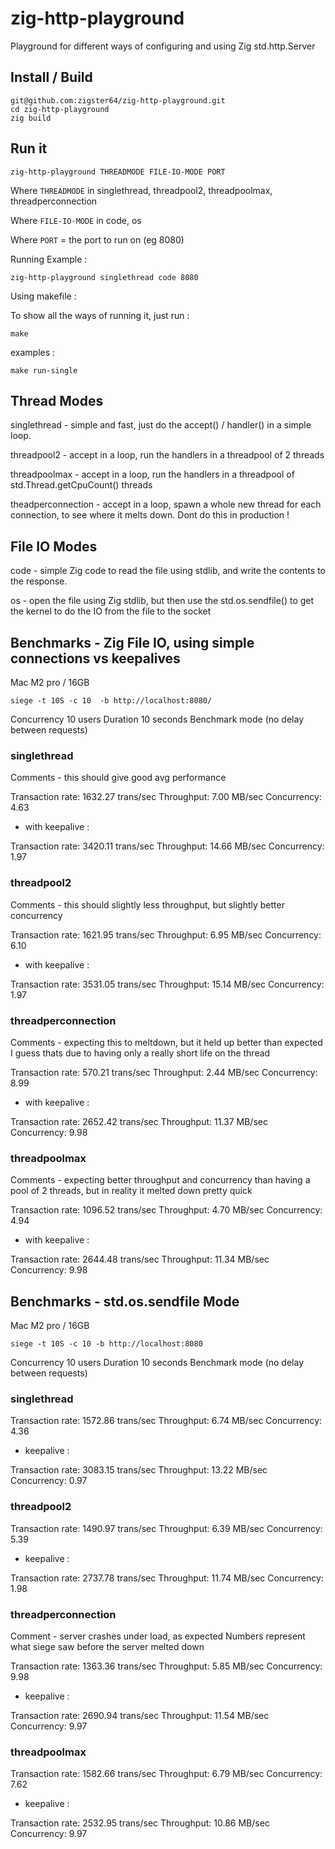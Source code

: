 # zig-http-playground
Playground for different ways of configuring and using Zig std.http.Server

## Install / Build

```
git@github.com:zigster64/zig-http-playground.git
cd zig-http-playground
zig build
```


## Run it

`zig-http-playground THREADMODE FILE-IO-MODE PORT`

Where `THREADMODE` in singlethread, threadpool2, threadpoolmax, threadperconnection

Where `FILE-IO-MODE` in code, os

Where `PORT` = the port to run on (eg 8080)

Running Example :
```
zig-http-playground singlethread code 8080
```

Using makefile :

To show all the ways of running it, just run :
```
make
```

examples :
```
make run-single
```

## Thread Modes

singlethread - simple and fast, just do the accept() / handler() in a simple loop.

threadpool2 - accept in a loop, run the handlers in a threadpool of 2 threads

threadpoolmax - accept in a loop, run the handlers in a threadpool of std.Thread.getCpuCount() threads

theadperconnection - accept in a loop, spawn a whole new thread for each connection, to see where it melts down.  Dont do this in production !

## File IO Modes

code - simple Zig code to read the file using stdlib, and write the contents to the response.

os - open the file using Zig stdlib, but then use the std.os.sendfile() to get the kernel to do the IO from the file to the socket


## Benchmarks - Zig File IO, using simple connections vs keepalives

Mac M2 pro / 16GB

`siege -t 10S -c 10  -b http://localhost:8080/`

Concurrency 10 users
Duration 10 seconds
Benchmark mode (no delay between requests)


### singlethread
Comments - this should give good avg performance

Transaction rate:	     1632.27 trans/sec
Throughput:		        7.00 MB/sec
Concurrency:		        4.63

- with keepalive :

Transaction rate:	     3420.11 trans/sec
Throughput:		       14.66 MB/sec
Concurrency:		        1.97

### threadpool2
Comments - this should slightly less throughput, but slightly better concurrency

Transaction rate:	     1621.95 trans/sec
Throughput:		        6.95 MB/sec
Concurrency:		        6.10

- with keepalive :

Transaction rate:	     3531.05 trans/sec
Throughput:		       15.14 MB/sec
Concurrency:		        1.97

### threadperconnection
Comments - expecting this to meltdown, but it held up better than expected
I guess thats due to having only a really short life on the thread

Transaction rate:	      570.21 trans/sec
Throughput:		        2.44 MB/sec
Concurrency:		        8.99

- with keepalive :

Transaction rate:	     2652.42 trans/sec
Throughput:		       11.37 MB/sec
Concurrency:		        9.98

### threadpoolmax
Comments - expecting better throughput and concurrency than having a pool of 2 threads, 
           but in reality it melted down pretty quick

Transaction rate:	     1096.52 trans/sec
Throughput:		        4.70 MB/sec
Concurrency:		        4.94

- with keepalive :

Transaction rate:	     2644.48 trans/sec
Throughput:		       11.34 MB/sec
Concurrency:		        9.98


## Benchmarks - std.os.sendfile Mode

Mac M2 pro / 16GB

`siege -t 10S -c 10 -b http://localhost:8080`

Concurrency 10 users
Duration 10 seconds
Benchmark mode (no delay between requests)

### singlethread

Transaction rate:	     1572.86 trans/sec
Throughput:		        6.74 MB/sec
Concurrency:		        4.36

- keepalive :

Transaction rate:	     3083.15 trans/sec
Throughput:		       13.22 MB/sec
Concurrency:		        0.97

### threadpool2

Transaction rate:	     1490.97 trans/sec
Throughput:		        6.39 MB/sec
Concurrency:		        5.39

- keepalive :

Transaction rate:	     2737.78 trans/sec
Throughput:		       11.74 MB/sec
Concurrency:		        1.98

### threadperconnection
Comment - server crashes under load, as expected
Numbers represent what siege saw before the server melted down

Transaction rate:	     1363.36 trans/sec
Throughput:		        5.85 MB/sec
Concurrency:		        9.98

- keepalive :

Transaction rate:	     2690.94 trans/sec
Throughput:		       11.54 MB/sec
Concurrency:		        9.97

### threadpoolmax

Transaction rate:	     1582.66 trans/sec
Throughput:		        6.79 MB/sec
Concurrency:		        7.62

- keepalive :

Transaction rate:	     2532.95 trans/sec
Throughput:		       10.86 MB/sec
Concurrency:		        9.97
